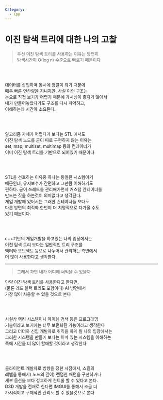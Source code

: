 ```yaml
---
Category:
  - Cpp
---
```


# 이진 탐색 트리에 대한 나의 고찰


>우선 이진 탐색 트리를 사용하는 이유는 당연히   
탐색시간이 O(log n) 수준으로 빠르기 때문이다   

<br/><br/>

데이터를 삽입하며 동시에 정렬이 되기 때문에   
매우 빠른 연산량을 지니지만, 사실 이런 구조는   
눈으로 직접 보기가 어렵기 때문에 가시성이 좋지가 않아서   
내가 만들어놓았다가도 구조를 다시 파악하고,   
이해하는데 시간이 소요된다.   

<br/><br/>

알고리즘 자체가 어렵다기 보다는 STL 에서도   
이진 탐색 노드를 굳이 따로 구현하지 않는 이유는   
set, map, multiset, multimap 등의 컨테이너가   
이미 이진 탐색 트리를 기반으로 되어있기 때문이다   

<br/><br/>

STL을 선호하는 이유중 하나는 통일된 시스템이기   
때문인데, 유지보수가 간편하고 그만큼 이해하기도   
편하다. 굳이 쓰레드를 관리해가면서 커스텀 컨테이너를   
만드는 짓을 하는것이 의미없다고 생각된다.   
게임 개발에 있어서는 그러한 컨테이너들 보다도   
다른 방면의 최적화 한번이 더 치명적으로 다가올 수도   
있기 때문이다.   

<br/><br/>

c++기반의 게임개발을 하고있는 나의 입장에서는   
이진 탐색 트리 보다는 일반적인 트리 구조를   
액터와 오브젝트 등으로 나누어서 관리하는 측면에서   
더 많이 사용한다고 생각한다.   

***   

>그래서 과연 내가 어디에 써먹을 수 있을까

만약 이진 탐색 트리를 사용한다고 한다면,   
(물론 레드 블럭 트리도 포함이다) AI 방면에서   
가장 많이 사용할 수 있을 것으로 본다   

<br/><br/>

사실상 랭킹 시스템이나 아이템 검색 등은 프로그래밍   
기술이라고 보기에는 너무 보편화된 기능이라고 생각한다   
그리고 더더욱 신입 개발자로 취직을 하게 될 나의 입장에서는   
그러한 시스템을 만들기 보다는 이미 있는 시스템을 이해하는   
쪽에 시간을 더 많이 할애할 것이라고 생각한다   

<br/><br/>

클라이언트 개발자로 방향을 정한 시점에서, 스킬의   
레벨을 통해서( 노드의 깊이) 랜덤한 패턴을 구현하거나   
세부 옵션을 보다 정교하게 컨트롤 할 수 있다고 본다.   
D3D 개발을 전재로 한다면 IMGUI를 통해서 조금 더   
가시적이고 구체적인 관리도 할 수 있을것으로 본다   
